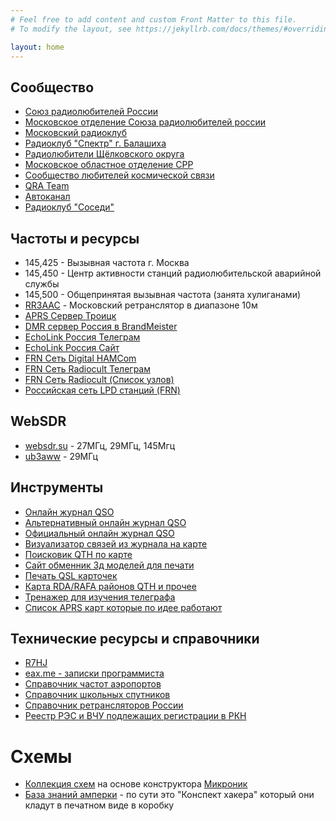 ```yaml
---
# Feel free to add content and custom Front Matter to this file.
# To modify the layout, see https://jekyllrb.com/docs/themes/#overriding-theme-defaults

layout: home
---
```


## Сообщество
- [Союз радиолюбителей России](https://srr.ru)
- [Московское отделение Союза радиолюбителей россии](https://r3a.su)
- [Московский радиоклуб](http://cqmrk.ru)
- [Радиоклуб "Спектр" г. Балашиха](http://r5dc.ru)
- [Радиолюбители Щёлковского округа](https://vk.com/rk3dyb)
- [Московское областное отделение СРР](https://r3d.srr.ru)
- [Сообщество любителей космической связи](https://r4uab.ru)
- [QRA Team](https://5973.ru)
- [Автоканал](https://t.me/avtokanal_com)
- [Радиоклуб "Соседи"](https://433500.ru)

## Частоты и ресурсы
- 145,425 - Вызывная частота г. Москва
- 145,450 - Центр активности станций радиолюбительской аварийной службы
- 145,500 - Общепринятая вызывная частота (занята хулиганами)
- [RR3AAC](https://rr3aac.wordpress.com) - Московский ретранслятор в диапазоне 10м
- [APRS Сервер Троицк](http://t2troitsk.rc3c.ru:14501)
- [DMR сервер Россия в BrandMeister](https://wiki.brandmeister.network/index.php/Russia)
- [EchoLink Россия Телеграм](https://t.me/EchoLinkRU)
- [EchoLink Россия Сайт](http://www.echolink.ru)
- [FRN Сеть Digital HAMCom](https://digital.hamcom.ru)
- [FRN Сеть Radiocult Телеграм](https://t.me/radiocult_su)
- [FRN Сеть Radiocult (Список узлов)](http://radiocult.su/table)
- [Российская сеть LPD станций (FRN)](https://lpdnetwork.narod.ru)

## WebSDR
- [websdr.su](http://websdr.su/) - 27МГц, 29МГц, 145Мгц
- [ub3aww](http://ub3aww.ru:8888/) - 29МГц

## Инструменты
- [Онлайн журнал QSO](https://hamlog.online)
- [Альтернативный онлайн журнал QSO](https://qso.su)
- [Официальный онлайн журнал QSO](https://logradio.ru)
- [Визуализатор связей из журнала на карте](http://tools.adventureradio.de/analyzer)
- [Поисковик QTH по карте](https://k7fry.com/grid)
- [Сайт обменник 3д моделей для печати](https://www.thingiverse.com)
- [Печать QSL карточек](https://granprint.ru)
- [Карта RDA/RAFA районов QTH и прочее](https://r1cf.ru/rdaloc)
- [Тренажер для изучения телеграфа](https://lcwo.net)
- [Cписок APRS карт которые по идее работают](https://www.aprsdirect.com)

## Технические ресурсы и справочники
- [R7HJ](http://kavkaz.qrz.ru)
- [eax.me - записки программиста](https://eax.me)
- [Справочник частот аэропортов](https://vatrus.info/airport/UUEE)
- [Справочник школьных спутников](https://spacepi.space)
- [Справочник ретрансляторов России](https://433175.ru)
- [Реестр РЭС и ВЧУ подлежащих регистрации в РКН](https://grfc.ru/grfc/zayav/ets)

# Схемы
- [Коллекция схем](https://gameforstreet.ru/category/shemy/mikronik) на основе конструктора [Микроник](https://amperka.ru/product/mikronik)
- [База знаний амперки](http://wiki.amperka.ru) - по сути это "Конспект хакера" который они кладут в печатном виде в коробку